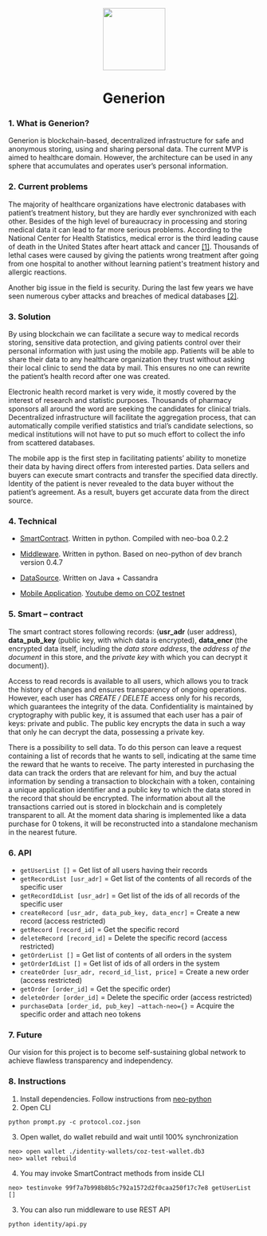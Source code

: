 <p align="center">
  <img
    src="https://avatars2.githubusercontent.com/u/36809299?s=200&v=4"
    width="125px;">
</p>

<h1 align="center">Generion</h1>

### 1.	What is Generion?

Generion is blockchain-based, decentralized infrastructure for safe and anonymous storing, using and sharing personal data. The current MVP is aimed to healthcare domain. However, the architecture can be used in any sphere that accumulates and operates user’s personal information.

### 2.	Current problems

The majority of healthcare organizations have electronic databases with patient’s treatment history, but they are hardly ever synchronized with each other. Besides of the high level of bureaucracy in processing and storing medical data it can lead to far more serious problems.
According to the National Center for Health Statistics, medical error is the third leading cause of death in the United States after heart attack and cancer [[1]](https://hub.jhu.edu/2016/05/03/medical-errors-third-leading-cause-of-death/).
Thousands of lethal cases were caused by giving the patients wrong treatment after going from one hospital to another without learning patient's treatment history and allergic reactions. 

Another big issue in the field is security. During the last few years we have seen numerous cyber attacks and breaches of medical databases [[2]](http://www.healthcareitnews.com/slideshow/biggest-healthcare-breaches-2017-so-far?page=1).

### 3.	Solution

By using blockchain we can facilitate a secure way to medical records storing, sensitive data protection, and giving patients control over their personal information with just using the mobile app. Patients will be able to share their data to any healthcare organization they trust without asking their local clinic to send the data by mail. 
This ensures no one can rewrite the patient’s health record after one was created. 

Electronic health record market is very wide, it mostly covered by the interest of research and statistic purposes. Thousands of pharmacy sponsors all around the word are seeking the candidates for clinical trials.
Decentralized infrastructure will facilitate the aggregation process, that can automatically compile verified statistics and trial’s candidate selections, so medical institutions will not have to put so much effort to collect the info from scattered databases.

The mobile app is the first step in facilitating patients’ ability to monetize their data by having direct offers from interested parties.
Data sellers and buyers can execute smart contracts and transfer the specified data directly. Identity of the patient is never revealed to the data buyer without the patient’s agreement. As a result, buyers get accurate data from the direct source. 

### 4.	Technical

- [SmartContract](https://github.com/ddi-lab/generion-middleware/blob/master/identity/sc/access-store.py). Written in python. Compiled with neo-boa 0.2.2

- [Middleware](https://github.com/ddi-lab/generion-middleware/blob/master/identity/api.py). Written in python. Based on neo-python of dev branch version 0.4.7

- [DataSource](https://github.com/ddi-lab/generion-datasource). Written on Java + Cassandra

- [Mobile Application](https://github.com/ddi-lab/generion-mobileclient). [Youtube demo on COZ testnet](https://youtu.be/srqRs5rSh3k)

### 5.	 Smart – contract

The smart contract stores following records: {**usr_adr** (user address), **data_pub_key** (public key, with which data is encrypted), **data_encr** (the encrypted data itself, including the *data store address*, the *address of the document* in this store, and the *private key* with which you can decrypt it document)}.

Access to read records is available to all users, which allows you to track the history of changes and ensures transparency of ongoing operations. However, each user has *CREATE / DELETE* access only for his records, which guarantees the integrity of the data. Confidentiality is maintained by cryptography with public key, it is assumed that each user has a pair of keys: private and public. The public key encrypts the data in such a way that only he can decrypt the data, possessing a private key.

There is a possibility to sell data. To do this person can leave a request containing a list of records that he wants to sell, indicating at the same time the reward that he wants to receive. The party interested in purchasing the data can track the orders that are relevant for him, and buy the actual information by sending a transaction to blockchain with a token, containing a unique application identifier and a public key to which the data stored in the record that should be encrypted. The information about all the transactions carried out is stored in blockchain and is completely transparent to all. At the moment data sharing is implemented like a data purchase for 0 tokens, it will be reconstructed into a standalone mechanism in the nearest future.


### 6.	API 

- `getUserList []`	= Get list of all users having their records
- `getRecordList [usr_adr]` = Get list of the contents of all records of the specific user
- `getRecordIdList [usr_adr]` = Get list of the ids of all records of the specific user
- `createRecord [usr_adr, data_pub_key, data_encr]` = Create a new record (access restricted)
- `getRecord [record_id]` = Get the specific record
- `deleteRecord [record_id]` = Delete the specific record (access restricted)
- `getOrderList []` = Get list of contents of all orders in the system
- `getOrderIdList []` = Get list of ids of all orders in the system
- `createOrder [usr_adr, record_id_list, price]` = Create a new order (access restricted)
- `getOrder [order_id]` = Get the specific order)
- `deleteOrder [order_id]` = Delete the specific order (access restricted)
- `purchaseData [order_id, pub_key] –attach-neo={}` = Acquire the specific order and attach neo tokens

### 7.	Future

Our vision for this project is to become self-sustaining global network to achieve flawless transparency and independency.  

### 8.	Instructions

1. Install dependencies. Follow instructions from [neo-python](https://github.com/CityOfZion/neo-python)
2. Open CLI
```
python prompt.py -c protocol.coz.json
```
3. Open wallet, do wallet rebuild and wait until 100% synchronization
```
neo> open wallet ./identity-wallets/coz-test-wallet.db3
neo> wallet rebuild
```
4. You may invoke SmartContract methods from inside CLI
```
neo> testinvoke 99f7a7b998b8b5c792a1572d2f0caa250f17c7e8 getUserList []
```  
3. You can also run middleware to use REST API
``` 
python identity/api.py
```
